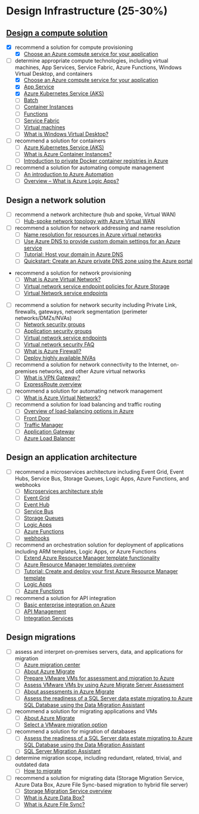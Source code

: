 #  Design Infrastructure (25-30%)

## [Design a compute solution](/5-infrastructure/notes-compute.md)

- [x] recommend a solution for compute provisioning
  - [x] [Choose an Azure compute service for your application](https://docs.microsoft.com/en-us/azure/architecture/guide/technology-choices/compute-decision-tree?WT.mc_id=thomasmaurer-blog-thmaure)

- [ ] determine appropriate compute technologies, including virtual machines, App Services, Service Fabric, Azure Functions, Windows Virtual Desktop, and containers
  - [x] [Choose an Azure compute service for your application](https://docs.microsoft.com/en-us/azure/architecture/guide/technology-choices/compute-decision-tree?WT.mc_id=thomasmaurer-blog-thmaure)
  - [x] [App Service](https://docs.microsoft.com/en-us/azure/app-service?WT.mc_id=thomasmaurer-blog-thmaure)
  - [x] [Azure Kubernetes Service (AKS)](https://docs.microsoft.com/en-us/azure/aks/intro-kubernetes?WT.mc_id=thomasmaurer-blog-thmaure)
  - [ ] [Batch](https://docs.microsoft.com/en-us/azure/batch/batch-technical-overview?WT.mc_id=thomasmaurer-blog-thmaure)
  - [ ] [Container Instances](https://docs.microsoft.com/en-us/azure/container-instances/container-instances-overview?WT.mc_id=thomasmaurer-blog-thmaure)
  - [ ] [Functions](https://docs.microsoft.com/en-us/azure/azure-functions/functions-overview?WT.mc_id=thomasmaurer-blog-thmaure)
  - [ ] [Service Fabric](https://docs.microsoft.com/en-us/azure/service-fabric/service-fabric-overview?WT.mc_id=thomasmaurer-blog-thmaure)
  - [ ] [Virtual machines](https://docs.microsoft.com/en-us/azure/virtual-machines?WT.mc_id=thomasmaurer-blog-thmaure)
  - [ ] [What is Windows Virtual Desktop?](https://docs.microsoft.com/en-us/azure/virtual-desktop/overview?WT.mc_id=thomasmaurer-blog-thmaure)

- [ ] recommend a solution for containers
  - [ ] [Azure Kubernetes Service (AKS)](https://docs.microsoft.com/en-us/azure/aks/intro-kubernetes?WT.mc_id=thomasmaurer-blog-thmaure)
  - [ ] [What is Azure Container Instances?](https://docs.microsoft.com/en-us/azure/container-instances/container-instances-overview?WT.mc_id=thomasmaurer-blog-thmaure)
  - [ ] [Introduction to private Docker container registries in Azure](https://docs.microsoft.com/en-us/azure/container-registry/container-registry-intro?WT.mc_id=thomasmaurer-blog-thmaure)

- [ ] recommend a solution for automating compute management
  - [ ] [An introduction to Azure Automation](https://docs.microsoft.com/en-us/azure/automation/automation-intro?WT.mc_id=thomasmaurer-blog-thmaure)
  - [ ] [Overview – What is Azure Logic Apps?](https://docs.microsoft.com/en-us/azure/logic-apps/logic-apps-overview?WT.mc_id=thomasmaurer-blog-thmaure)

## Design a network solution

- [ ] recommend a network architecture (hub and spoke, Virtual WAN)
  - [ ] [Hub-spoke network topology with Azure Virtual WAN](https://docs.microsoft.com/en-us/azure/architecture/networking/hub-spoke-vwan-architecture?WT.mc_id=thomasmaurer-blog-thmaure)

- [ ] recommend a solution for network addressing and name resolution
  - [ ] [Name resolution for resources in Azure virtual networks](https://docs.microsoft.com/en-us/azure/virtual-network/virtual-networks-name-resolution-for-vms-and-role-instances?WT.mc_id=thomasmaurer-blog-thmaure)
  - [ ] [Use Azure DNS to provide custom domain settings for an Azure service](https://docs.microsoft.com/en-us/azure/dns/dns-custom-domain?WT.mc_id=thomasmaurer-blog-thmaure)
  - [ ] [Tutorial: Host your domain in Azure DNS](https://docs.microsoft.com/en-us/azure/dns/dns-delegate-domain-azure-dns?WT.mc_id=thomasmaurer-blog-thmaure)
  - [ ] [Quickstart: Create an Azure private DNS zone using the Azure portal](https://docs.microsoft.com/en-us/azure/dns/private-dns-getstarted-portal?WT.mc_id=thomasmaurer-blog-thmaure)

- recommend a solution for network provisioning
  - [ ] [What is Azure Virtual Network?](https://docs.microsoft.com/en-us/azure/virtual-network/virtual-networks-overview?WT.mc_id=thomasmaurer-blog-thmaure)
  - [ ] [Virtual network service endpoint policies for Azure Storage](https://docs.microsoft.com/en-us/azure/virtual-network/virtual-network-service-endpoint-policies-overview?WT.mc_id=thomasmaurer-blog-thmaure)
  - [ ] [Virtual Network service endpoints](https://docs.microsoft.com/en-us/azure/virtual-network/virtual-network-service-endpoints-overview?WT.mc_id=thomasmaurer-blog-thmaure)

- [ ] recommend a solution for network security including Private Link, firewalls, gateways, network segmentation (perimeter networks/DMZs/NVAs)
  - [ ] [Network security groups](https://docs.microsoft.com/en-us/azure/virtual-network/security-overview?WT.mc_id=thomasmaurer-blog-thmaure)
  - [ ] [Application security groups](https://docs.microsoft.com/en-us/azure/virtual-network/security-overview?WT.mc_id=thomasmaurer-blog-thmaure#application-security-groups)
  - [ ] [Virtual network service endpoints](https://docs.microsoft.com/en-us/azure/virtual-network/virtual-network-service-endpoints-overview?WT.mc_id=thomasmaurer-blog-thmaure)
  - [ ] [Virtual network security FAQ](https://docs.microsoft.com/en-us/azure/virtual-network/virtual-networks-faq?WT.mc_id=thomasmaurer-blog-thmaure#security)
  - [ ] [What is Azure Firewall?](https://docs.microsoft.com/en-us/azure/firewall/overview)
  - [ ] [Deploy highly available NVAs](https://docs.microsoft.com/en-us/azure/architecture/reference-architectures/dmz/nva-ha?WT.mc_id=thomasmaurer-blog-thmaure)

- [ ] recommend a solution for network connectivity to the Internet, on-premises networks, and other Azure virtual networks
  - [ ] [What is VPN Gateway?](https://docs.microsoft.com/en-us/azure/vpn-gateway/vpn-gateway-about-vpngateways?WT.mc_id=thomasmaurer-blog-thmaure)
  - [ ] [ExpressRoute overview](https://docs.microsoft.com/en-us/azure/expressroute/expressroute-introduction?WT.mc_id=thomasmaurer-blog-thmaure)

- [ ] recommend a solution for automating network management
  - [ ] [What is Azure Virtual Network?](https://docs.microsoft.com/en-us/azure/virtual-network/virtual-networks-overview?WT.mc_id=thomasmaurer-blog-thmaure)

- [ ] recommend a solution for load balancing and traffic routing
  - [ ] [Overview of load-balancing options in Azure](https://docs.microsoft.com/en-us/azure/architecture/guide/technology-choices/load-balancing-overview?WT.mc_id=thomasmaurer-blog-thmaure)
  - [ ] [Front Door](https://docs.microsoft.com/en-us/azure/frontdoor/front-door-overview)
  - [ ] [Traffic Manager](https://docs.microsoft.com/en-us/azure/traffic-manager/traffic-manager-overview?WT.mc_id=thomasmaurer-blog-thmaure)
  - [ ] [Application Gateway](https://docs.microsoft.com/en-us/azure/application-gateway/overview?WT.mc_id=thomasmaurer-blog-thmaure)
  - [ ] [Azure Load Balancer](https://docs.microsoft.com/en-us/azure/load-balancer/load-balancer-overview?WT.mc_id=thomasmaurer-blog-thmaure)

## Design an application architecture

- [ ] recommend a microservices architecture including Event Grid, Event Hubs, Service Bus, Storage Queues, Logic Apps, Azure Functions, and webhooks
  - [ ] [Microservices architecture style](https://docs.microsoft.com/en-us/azure/architecture/guide/architecture-styles/microservices?WT.mc_id=thomasmaurer-blog-thmaure)
  - [ ] [Event Grid](https://docs.microsoft.com/en-us/azure/event-grid/overview?WT.mc_id=thomasmaurer-blog-thmaure)
  - [ ] [Event Hub](https://docs.microsoft.com/en-us/azure/event-hubs/event-hubs-features?WT.mc_id=thomasmaurer-blog-thmaure)
  - [ ] [Service Bus](https://docs.microsoft.com/en-us/azure/service-bus-messaging/service-bus-messaging-overview?WT.mc_id=thomasmaurer-blog-thmaure)
  - [ ] [Storage Queues](https://docs.microsoft.com/en-us/azure/storage/queues/storage-queues-introduction?WT.mc_id=thomasmaurer-blog-thmaure)
  - [ ] [Logic Apps](https://docs.microsoft.com/en-us/azure/logic-apps/logic-apps-overview?WT.mc_id=thomasmaurer-blog-thmaure)
  - [ ] [Azure Functions](https://docs.microsoft.com/en-us/azure/azure-functions/functions-overview?WT.mc_id=thomasmaurer-blog-thmaure)
  - [ ] [webhooks](https://docs.microsoft.com/en-us/azure/automation/automation-webhooks?WT.mc_id=thomasmaurer-blog-thmaure)

- [ ] recommend an orchestration solution for deployment of applications including ARM templates, Logic Apps, or Azure Functions
  - [ ] [Extend Azure Resource Manager template functionality](https://docs.microsoft.com/en-us/azure/architecture/building-blocks/extending-templates?WT.mc_id=thomasmaurer-blog-thmaure)
  - [ ] [Azure Resource Manager templates overview](https://docs.microsoft.com/en-us/azure/azure-resource-manager/templates/overview?WT.mc_id=thomasmaurer-blog-thmaure)
  - [ ] [Tutorial: Create and deploy your first Azure Resource Manager template](https://docs.microsoft.com/en-us/azure/azure-resource-manager/templates/template-tutorial-create-first-template?WT.mc_id=thomasmaurer-blog-thmaure)
  - [ ] [Logic Apps](https://docs.microsoft.com/en-us/azure/logic-apps/logic-apps-overview?WT.mc_id=thomasmaurer-blog-thmaure)
  - [ ] [Azure Functions](https://docs.microsoft.com/en-us/azure/azure-functions/functions-overview?WT.mc_id=thomasmaurer-blog-thmaure)

- [ ] recommend a solution for API integration
  - [ ] [Basic enterprise integration on Azure](https://docs.microsoft.com/en-us/azure/architecture/reference-architectures/enterprise-integration/basic-enterprise-integration?WT.mc_id=thomasmaurer-blog-thmaure)
  - [ ] [API Management](https://azure.microsoft.com/en-us/services/api-management?WT.mc_id=thomasmaurer-blog-thmaure)
  - [ ] [Integration Services](https://azure.microsoft.com/en-us/product-categories/integration?WT.mc_id=thomasmaurer-blog-thmaure)

## Design migrations

- [ ] assess and interpret on-premises servers, data, and applications for migration
  - [ ] [Azure migration center](https://azure.microsoft.com/en-us/migration/)
  - [ ] [About Azure Migrate](https://docs.microsoft.com/en-us/azure/migrate/migrate-services-overview?WT.mc_id=thomasmaurer-blog-thmaure)
  - [ ] [Prepare VMware VMs for assessment and migration to Azure](https://docs.microsoft.com/en-us/azure/migrate/tutorial-prepare-vmware?WT.mc_id=thomasmaurer-blog-thmaure)
  - [ ] [Assess VMware VMs by using Azure Migrate Server Assessment](https://docs.microsoft.com/en-us/azure/migrate/tutorial-assess-vmware?WT.mc_id=thomasmaurer-blog-thmaure)
  - [ ] [About assessments in Azure Migrate](https://docs.microsoft.com/en-us/azure/migrate/concepts-assessment-calculation?WT.mc_id=thomasmaurer-blog-thmaure)
  - [ ] [Assess the readiness of a SQL Server data estate migrating to Azure SQL Database using the Data Migration Assistant](https://docs.microsoft.com/en-us/sql/dma/dma-assess-sql-data-estate-to-sqldb?WT.mc_id=thomasmaurer-blog-thmaure)

- [ ] recommend a solution for migrating applications and VMs
  - [ ] [About Azure Migrate](https://docs.microsoft.com/en-us/azure/migrate/migrate-services-overview?WT.mc_id=thomasmaurer-blog-thmaure)
  - [ ] [Select a VMware migration option](https://docs.microsoft.com/en-us/azure/migrate/server-migrate-overview?WT.mc_id=thomasmaurer-blog-thmaure)

- [ ] recommend a solution for migration of databases
  - [ ] [Assess the readiness of a SQL Server data estate migrating to Azure SQL Database using the Data Migration Assistant](https://docs.microsoft.com/en-us/sql/dma/dma-assess-sql-data-estate-to-sqldb?WT.mc_id=thomasmaurer-blog-thmaure)
  - [ ] [SQL Server Migration Assistant](https://docs.microsoft.com/en-us/sql/ssma/sql-server-migration-assistant?WT.mc_id=thomasmaurer-blog-thmaure)

- [ ] determine migration scope, including redundant, related, trivial, and outdated data
  - [ ] [How to migrate](https://azure.microsoft.com/en-us/migration/migration-journey?WT.mc_id=thomasmaurer-blog-thmaure)

- [ ] recommend a solution for migrating data (Storage Migration Service, Azure Data Box, Azure File Sync-based migration to hybrid file server)
  - [ ] [Storage Migration Service overview](https://docs.microsoft.com/en-us/windows-server/storage/storage-migration-service/overview?WT.mc_id=thomasmaurer-blog-thmaure)
  - [ ] [What is Azure Data Box?](https://docs.microsoft.com/en-us/azure/databox/data-box-overview?WT.mc_id=thomasmaurer-blog-thmaure)
  - [ ] [What is Azure File Sync?](https://docs.microsoft.com/en-us/azure/storage/file-sync/file-sync-introduction?WT.mc_id=thomasmaurer-blog-thmaure)